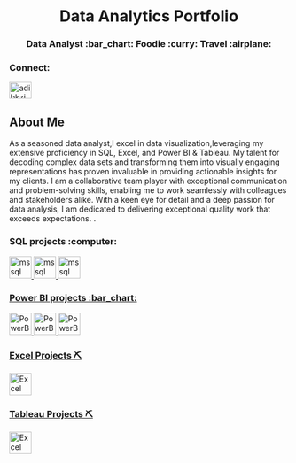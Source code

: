 <h1 align="center">Data Analytics Portfolio </h1>
<h3 align="center">Data Analyst :bar_chart: Foodie :curry: Travel :airplane: </h3>



<h3 align="left">Connect:</h3>
<p align="left">
<a href="https://www.linkedin.com/in/adibkazi/" target="blank"><img align="center" src="https://raw.githubusercontent.com/rahuldkjain/github-profile-readme-generator/master/src/images/icons/Social/linked-in-alt.svg" alt="adibkzi" height="30" width="40" /></a>
</p>

<!---------------------------------------------------------- About Me ---------------------------------------------------->
<div align="left">
    <h2>About Me</h2>
 <p>As a seasoned data analyst,I excel in data visualization,leveraging my extensive proficiency in SQL, Excel, and Power BI & Tableau. My talent for decoding complex data sets and transforming them into visually engaging representations has proven invaluable in providing actionable insights for my clients. I am a collaborative team player with exceptional communication and problem-solving skills, enabling me to work seamlessly with colleagues and stakeholders alike. With a keen eye for detail and a deep passion for data analysis, I am dedicated to delivering exceptional quality work that exceeds expectations. .</p>

</div>


<!---------------------------------------------------------- Data Science Projects ---------------------------------------------------->

<h3 align="left"> SQL projects :computer: </h3>
<a href="https://github.com/Adibkzi/PlanoHomeDB" target="_blank" rel="noreferrer"> <img src="https://www.svgrepo.com/show/303229/microsoft-sql-server-logo.svg" alt="mssql" width="40" height="40"/>
<a href="https://github.com/Adibkzi/SQLPortfolio/blob/main/Data_Exploration.sql" target="_blank" rel="noreferrer"> <img src="https://www.svgrepo.com/show/303229/microsoft-sql-server-logo.svg" alt="mssql" width="40" height="40"/>
<a href="https://github.com/Adibkzi/Northwind-Company" target="_blank" rel="noreferrer"> <img src="https://www.svgrepo.com/show/303229/microsoft-sql-server-logo.svg" alt="mssql" width="40" height="40"/>

<h3 align="left"> Power BI projects :bar_chart: </h3>
<a href="https://github.com/Adibkzi/POWERBI_PORTFOLIO/blob/main/Kevin%20Cookie%20Dataset.pbix" target="_blank" rel="noreferrer"> <img src="https://powerbi.microsoft.com/pictures/shared/social/social-default-image.png" alt="PowerBI" width="40" height="40"/>
<a href="https://github.com/Adibkzi/POWERBI_PORTFOLIO/blob/main/Data%20Science%20Survery%20Dashboard.pbix" target="_blank" rel="noreferrer"> <img src="https://powerbi.microsoft.com/pictures/shared/social/social-default-image.png" alt="PowerBI" width="40" height="40"/>
<a href="https://github.com/Adibkzi/POWERBI_PORTFOLIO/blob/main/AirSafety%20PowerBI%20Dashboard.pbix"> <img src="https://powerbi.microsoft.com/pictures/shared/social/social-default-image.png" alt="PowerBI" width="40" height="40"/>
                                                                                                                            
 <h3 align="left"> Excel Projects ⛏️</h3>
<a href="https://github.com/Adibkzi/Excel_DS" target="_blank" rel="noreferrer"> <img src="https://upload.wikimedia.org/wikipedia/commons/thumb/3/34/Microsoft_Office_Excel_%282019%E2%80%93present%29.svg/1101px-Microsoft_Office_Excel_%282019%E2%80%93present%29.svg.png" alt="Excel" width="40" height="40"/>

 <h3 align="left"> Tableau Projects ⛏️</h3>
<a href="https://public.tableau.com/app/profile/adib.kazi/viz/StudentsResults_16649904537820/Dashboard1" target="_blank" rel="noreferrer"> <img src="https://logos-world.net/wp-content/uploads/2021/10/Tableau-Symbol.png" alt="Excel" width="40" height="40"/>

